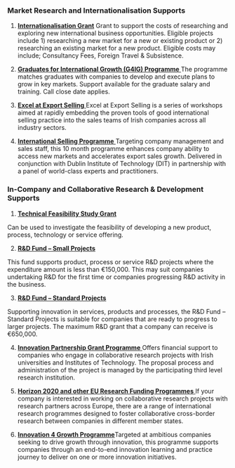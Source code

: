 ### Market Research and Internationalisation Supports

1. [**Internationalisation Grant**](http://www.enterprise-ireland.com/en/funding-supports/Company/Large-Company-Funding/Internationalisation-Grant-Large-Companies-.html)
Grant to support the costs of researching and exploring new international business opportunities. Eligible projects include 1\) researching a new market for a new or existing product or 2\) researching an existing market for a new product. Eligible costs may include; Consultancy Fees, Foreign Travel & Subsistence.

2. [**Graduates for International Growth \(G4IG\) Programme**](http://www.enterprise-ireland.com/en/Funding-Supports/Company/Large-Company-Funding/Graduates-4-International-Growth-G4IG-.shortcut.html)[ ](http://www.enterprise-ireland.com/en/Funding-Supports/Company/Large-Company-Funding/Graduates-4-International-Growth-G4IG-.shortcut.html)The programme matches graduates with companies to develop and execute plans to grow in key markets. Support available for the graduate salary and training. Call close date applies.

3. [**Excel at Export Selling**](http://www.enterprise-ireland.com/en/Funding-Supports/Company/Large-Company-Funding/Excel-at-Export-Selling.shortcut.html)[ ](http://www.enterprise-ireland.com/en/Funding-Supports/Company/Large-Company-Funding/Excel-at-Export-Selling.shortcut.html)Excel at Export Selling is a series of workshops aimed at rapidly embedding the proven tools of good international selling practice into the sales teams of Irish companies across all industry sectors.

4. [**International Selling Programme**](http://www.enterprise-ireland.com/en/Funding-Supports/Company/Large-Company-Funding/Key-Manager-Grant.shortcut.html)[ ](http://www.enterprise-ireland.com/en/Funding-Supports/Company/Large-Company-Funding/Key-Manager-Grant.shortcut.html)Targeting company management and sales staff, this 10 month programme enhances company ability to access new markets and accelerates export sales growth. Delivered in conjunction with Dublin Institute of Technology \(DIT\) in partnership with a panel of world-class experts and practitioners.


### In-Company and Collaborative Research & Development Supports

1. [**Technical Feasibility Study Grant**](http://www.enterprise-ireland.com/en/Funding-Supports/Company/Large-Company-Funding/Feasibility-Study.shortcut.html)[ ](http://www.enterprise-ireland.com/en/Funding-Supports/Company/Large-Company-Funding/Feasibility-Study.shortcut.html)

  Can be used to investigate the feasibility of developing a new product, process, technology or service offering.

2. [**R&D Fund – Small Projects**](http://www.enterprise-ireland.com/en/Funding-Supports/Company/Large-Company-Funding/R-D-Fund-Small-Projects-.shortcut.html)[ ](http://www.enterprise-ireland.com/en/Funding-Supports/Company/Large-Company-Funding/R-D-Fund-Small-Projects-.shortcut.html)

  This fund supports product, process or service R&D projects where the expenditure amount is less than €150,000. This may suit companies undertaking R&D for the first time or companies progressing R&D activity in the business.

3. [**R&D Fund – Standard Projects**](http://www.enterprise-ireland.com/en/Funding-Supports/Company/Large-Company-Funding/R-D-Fund-Large-Projects-.shortcut.html)[ ](http://www.enterprise-ireland.com/en/Funding-Supports/Company/Large-Company-Funding/R-D-Fund-Large-Projects-.shortcut.html)

  Supporting innovation in services, products and processes, the R&D Fund – Standard Projects is suitable for companies that are ready to progress to larger projects. The maximum R&D grant that a company can receive is €650,000.

4. [**Innovation Partnership Grant Programme**](http://www.enterprise-ireland.com/en/Funding-Supports/Company/Large-Company-Funding/Innovation-Partnerships.shortcut.html)[ ](http://www.enterprise-ireland.com/en/Funding-Supports/Company/Large-Company-Funding/Innovation-Partnerships.shortcut.html)
  Offers financial support to companies who engage in collaborative research projects with Irish universities and Institutes of Technology. The proposal process and administration of the project is managed by the participating third level research institution.

5. [**Horizon 2020 and other EU Research Funding Programmes**](http://www.enterprise-ireland.com/en/Funding-Supports/Company/Large-Company-Funding/FP7-and-other-EU-Research-Funding-.shortcut.html)[ ](http://www.enterprise-ireland.com/en/Funding-Supports/Company/Large-Company-Funding/FP7-and-other-EU-Research-Funding-.shortcut.html)
  If your company is interested in working on collaborative research projects with research partners across Europe, there are a range of international research programmes designed to foster collaborative cross-border research between companies in different member states.

6. [**Innovation 4 Growth Programme**](http://www.enterprise-ireland.com/en/funding-supports/Company/Large-Company-Funding/Innovation4Growth.shortcut.html)Targeted at ambitious companies seeking to drive growth through innovation, this programme supports companies through an end-to-end innovation learning and practice journey to deliver on one or more innovation initiatives.


